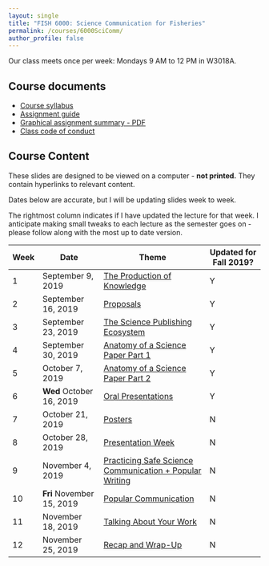 ```yaml
---
layout: single
title: "FISH 6000: Science Communication for Fisheries"
permalink: /courses/6000SciComm/
author_profile: false
---
```


Our class meets once per week: Mondays 9 AM to 12 PM in W3018A.

## Course documents 
- [Course syllabus](/courses/6000SciComm/6000Syllabus/) 
- [Assignment guide](/courses/6000SciComm/FISH6000Assignmentguide/) 
- [Graphical assignment summary - PDF](/assets/images/GraphicalSummary.pdf)
- [Class code of conduct](/courses/coursesCodeofConduct/) 

## Course Content

These slides are designed to be viewed on a computer - **not printed.** They contain hyperlinks to relevant content.

Dates below are accurate, but I will be updating slides week to week.

The rightmost column indicates if I have updated the lecture for that week. I anticipate making small tweaks to each lecture as the semester goes on - please follow along with the most up to date version.

| **Week**  | **Date** | **Theme**  | **Updated for Fall 2019?** |
|-----------|------------|-------------|---|
|1| September 9, 2019 | [The Production of Knowledge](/courses/6000SciComm/FISH6000Week1/) | Y |
|2| September 16, 2019 | [Proposals](/courses/6000SciComm/6000Week2/) | Y |
|3| September 23, 2019 | [The Science Publishing Ecosystem](/courses/6000SciComm/6000Week3/) | Y |
|4| September 30, 2019 | [Anatomy of a Science Paper Part 1](/courses/6000SciComm/6000Week4/) | Y | 
|5| October 7, 2019 | [Anatomy of a Science Paper Part 2](/courses/6000SciComm/6000Week5/) | Y |
|6| **Wed** October 16, 2019 | [Oral Presentations](/courses/6000SciComm/6000Week6) | Y | 
|7| October 21, 2019 | [Posters](/courses/6000SciComm/6000Week7) | N |
|8| October 28, 2019 |  [Presentation Week](/courses/6000SciComm/6000Week8) | N |
|9| November 4, 2019 | [Practicing Safe Science Communication + Popular Writing](/courses/6000SciComm/6000Week9) | N |
|10| **Fri** November 15, 2019 | [Popular Communication](/courses/6000SciComm/6000Week10) | N |
|11| November 18, 2019 | [Talking About Your Work](/courses/6000SciComm/6000Week11) | N | 
|12| November 25, 2019 | [Recap and Wrap-Up](/courses/6000SciComm/6000Week12) | N |

